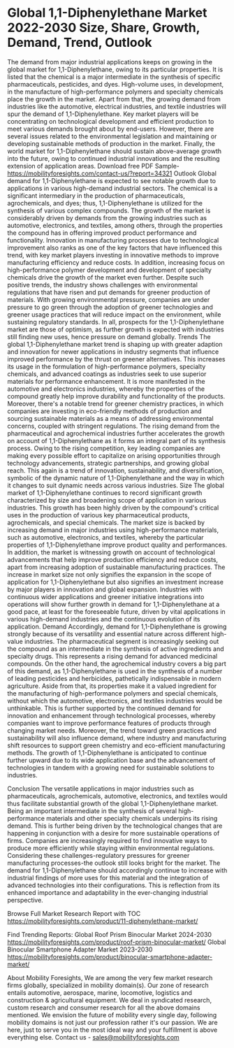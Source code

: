 # Global 1,1-Diphenylethane Market 2022-2030 Size, Share, Growth, Demand, Trend, Outlook
The demand from major industrial applications keeps on growing in the global market for 1,1-Diphenylethane, owing to its particular properties. It is listed that the chemical is a major intermediate in the synthesis of specific pharmaceuticals, pesticides, and dyes. High-volume uses, in development, in the manufacture of high-performance polymers and specialty chemicals place the growth in the market. Apart from that, the growing demand from industries like the automotive, electrical industries, and textile industries will spur the demand of 1,1-Diphenylethane. Key market players will be concentrating on technological development and efficient production to meet various demands brought about by end-users. However, there are several issues related to the environmental legislation and maintaining or developing sustainable methods of production in the market. Finally, the world market for 1,1-Diphenylethane should sustain above-average growth into the future, owing to continued industrial innovations and the resulting extension of application areas.
Download free PDF Sample- https://mobilityforesights.com/contact-us/?report=34321
Outlook
Global demand for 1,1-Diphenylethane is expected to see notable growth due to applications in various high-demand industrial sectors. The chemical is a significant intermediary in the production of pharmaceuticals, agrochemicals, and dyes; thus, 1,1-Diphenylethane is utilized for the synthesis of various complex compounds. The growth of the market is considerably driven by demands from the growing industries such as automotive, electronics, and textiles, among others, through the properties the compound has in offering improved product performance and functionality. Innovation in manufacturing processes due to technological improvement also ranks as one of the key factors that have influenced this trend, with key market players investing in innovative methods to improve manufacturing efficiency and reduce costs. In addition, increasing focus on high-performance polymer development and development of specialty chemicals drive the growth of the market even further. Despite such positive trends, the industry shows challenges with environmental regulations that have risen and put demands for greener production of materials. With growing environmental pressure, companies are under pressure to go green through the adoption of greener technologies and greener usage practices that will reduce impact on the environment, while sustaining regulatory standards. In all, prospects for the 1,1-Diphenylethane market are those of optimism, as further growth is expected with industries still finding new uses, hence pressure on demand globally.
Trends
The global 1,1-Diphenylethane market trend is shaping up with greater adaption and innovation for newer applications in industry segments that influence improved performance by the thrust on greener alternatives. This increases its usage in the formulation of high-performance polymers, specialty chemicals, and advanced coatings as industries seek to use superior materials for performance enhancement. It is more manifested in the automotive and electronics industries, whereby the properties of the compound greatly help improve durability and functionality of the products. Moreover, there's a notable trend for greener chemistry practices, in which companies are investing in eco-friendly methods of production and sourcing sustainable materials as a means of addressing environmental concerns, coupled with stringent regulations. The rising demand from the pharmaceutical and agrochemical industries further accelerates the growth on account of 1,1-Diphenylethane as it forms an integral part of its synthesis process. Owing to the rising competition, key leading companies are making every possible effort to capitalize on arising opportunities through technology advancements, strategic partnerships, and growing global reach. This again is a trend of innovation, sustainability, and diversification, symbolic of the dynamic nature of 1,1-Diphenylethane and the way in which it changes to suit dynamic needs across various industries.
Size
The global market of 1,1-Diphenylethane continues to record significant growth characterized by size and broadening scope of application in various industries. This growth has been highly driven by the compound's critical uses in the production of various key pharmaceutical products, agrochemicals, and special chemicals. The market size is backed by increasing demand in major industries using high-performance materials, such as automotive, electronics, and textiles, whereby the particular properties of 1,1-Diphenylethane improve product quality and performances. In addition, the market is witnessing growth on account of technological advancements that help improve production efficiency and reduce costs, apart from increasing adoption of sustainable manufacturing practices. The increase in market size not only signifies the expansion in the scope of application for 1,1-Diphenylethane but also signifies an investment increase by major players in innovation and global expansion. Industries with continuous wider applications and greener initiative integrations into operations will show further growth in demand for 1,1-Diphenylethane at a good pace, at least for the foreseeable future, driven by vital applications in various high-demand industries and the continuous evolution of its application.
Demand 
Accordingly, demand for 1,1-Diphenylethane is growing strongly because of its versatility and essential nature across different high-value industries. The pharmaceutical segment is increasingly seeking out the compound as an intermediate in the synthesis of active ingredients and specialty drugs. This represents a rising demand for advanced medicinal compounds. On the other hand, the agrochemical industry covers a big part of this demand, as 1,1-Diphenylethane is used in the synthesis of a number of leading pesticides and herbicides, pathetically indispensable in modern agriculture. Aside from that, its properties make it a valued ingredient for the manufacturing of high-performance polymers and special chemicals, without which the automotive, electronics, and textiles industries would be unthinkable. This is further supported by the continued demand for innovation and enhancement through technological processes, whereby companies want to improve performance features of products through changing market needs. Moreover, the trend toward green practices and sustainability will also influence demand, where industry and manufacturing shift resources to support green chemistry and eco-efficient manufacturing methods. The growth of 1,1-Diphenylethane is anticipated to continue further upward due to its wide application base and the advancement of technologies in tandem with a growing need for sustainable solutions to industries.

Conclusion
The versatile applications in major industries such as pharmaceuticals, agrochemicals, automotive, electronics, and textiles would thus facilitate substantial growth of the global 1,1-Diphenylethane market. Being an important intermediate in the synthesis of several high-performance materials and other specialty chemicals underpins its rising demand. This is further being driven by the technological changes that are happening in conjunction with a desire for more sustainable operations of firms. Companies are increasingly required to find innovative ways to produce more efficiently while staying within environmental regulations. Considering these challenges-regulatory pressures for greener manufacturing processes-the outlook still looks bright for the market. The demand for 1,1-Diphenylethane should accordingly continue to increase with industrial findings of more uses for this material and the integration of advanced technologies into their configurations. This is reflection from its enhanced importance and adaptability in the ever-changing industrial perspective.

Browse Full Market Research Report with TOC  https://mobilityforesights.com/product/11-diphenylethane-market/

Find Trending Reports:
Global Roof Prism Binocular Market 2024-2030
https://mobilityforesights.com/product/roof-prism-binocular-market/
Global Binocular Smartphone Adapter Market 2023-2030
https://mobilityforesights.com/product/binocular-smartphone-adapter-market/

About Mobility Foresights,
We are among the very few market research firms globally, specialized in mobility domain(s). Our zone of research entails automotive, aerospace, marine, locomotive, logistics and construction & agricultural equipment. We deal in syndicated research, custom research and consumer research for all the above domains mentioned.
We envision the future of mobility every single day, following mobility domains is not just our profession rather it's our passion. We are here, just to serve you in the most ideal way and your fulfillment is above everything else. Contact us -  sales@mobilityforesights.com 

